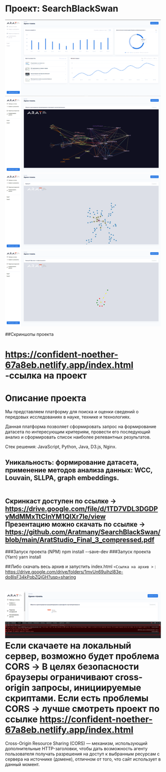 
# Проект: SearchBlackSwan

![](https://github.com/Aratmany/SearchBlackSwan/blob/main/Screenshot_13.png)
![](https://github.com/Aratmany/SearchBlackSwan/blob/main/Screenshot_14.png)
![](https://github.com/Aratmany/SearchBlackSwan/blob/main/Screenshot_15.png)
![](https://github.com/Aratmany/SearchBlackSwan/blob/main/Screenshot_16.png)




##Скриншоты проекта


https://confident-noether-67a8eb.netlify.app/index.html -ссылка на проект
=============

Описание проекта
=============

Мы представляем платформу для поиска и оценки сведений о передовых исследованиях в науке, технике и технологиях.

Данная платформа позволяет сформировать запрос на формирование датасета по интересующим критериям, провести его последующий анализ и сформировать список наиболее релевантных результатов.

Стек решения: JavaScript, Python, Java, D3.js, Nginx.

 Уникальность: формирование датасета, применение методов анализа данных: WCC, Louvain, SLLPA, graph embeddings.<br/>
 <br/>
 <br/>
 Скринкаст доступен по ссылке -> https://drive.google.com/file/d/1TD7VDL3DGDPyMdMMxTtCInYM1QIXr7le/view <br/>
 Презентацию можно скачать по ссылке -> https://github.com/Aratmany/SearchBlackSwan/blob/main/AratStudio_Final_3_compressed.pdf
-------------

###Запуск проекта (NPM)
npm install --save-dev
###Запуск проекта (Yarn)
yarn install

##Либо скачать весь архив и запустить index.html
`<Ссылка на архив >` : <https://drive.google.com/drive/folders/1mvUn69uihzl83e-do8lsF34kPobZQjGH?usp=sharing>

![](https://github.com/Aratmany/SearchBlackSwan/blob/main/Screenshot_17.png)
Если скачаете на локальный сервер, возможно будет проблема CORS -> В целях безопасности браузеры ограничивают cross-origin запросы, инициируемые скриптами. Если есть проблемы CORS -> лучше смотреть проект по ссылке https://confident-noether-67a8eb.netlify.app/index.html
=============
Cross-Origin Resource Sharing (CORS) — механизм, использующий дополнительные HTTP-заголовки, чтобы дать возможность агенту пользователя получать разрешения на доступ к выбранным ресурсам с сервера на источнике (домене), отличном от того, что сайт использует в данный момент. 
                




